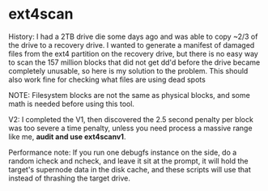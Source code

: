 # ext4scan
History:
I had a 2TB drive die some days ago and was able to copy ~2/3 of the drive to a recovery drive. I wanted to generate a manifest of damaged files from the ext4 partition on the recovery drive, but there is no easy way to scan the 157 million blocks that did not get dd'd before the drive became completely unusable, so here is my solution to the problem. This should also work fine for checking what files are using dead spots

NOTE: Filesystem blocks are not the same as physical blocks, and some math is needed before using this tool.

V2: I completed the V1, then discovered the 2.5 second penalty per block was too severe a time penalty, unless you need process a massive range like me, **audit and use ext4scanv1**.

Performance note: If you run one debugfs instance on the side, do a random icheck and ncheck, and leave it sit at the prompt, it will hold the target's supernode data in the disk cache, and these scripts will use that instead of thrashing the target drive.
